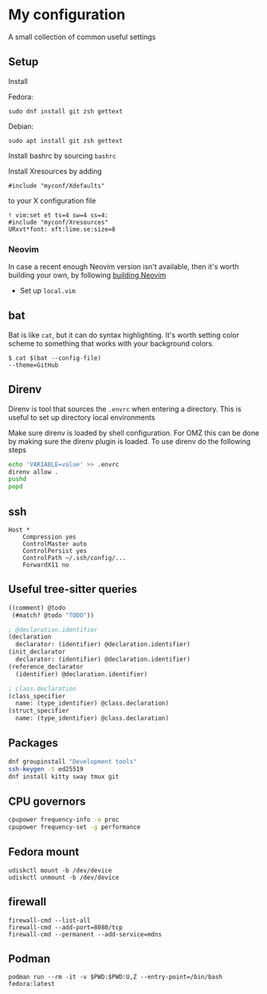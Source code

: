 # My configuration
A small collection of common useful settings

## Setup
Install

Fedora:
```
sudo dnf install git zsh gettext
```

Debian:
```
sudo apt install git zsh gettext
```


Install bashrc by sourcing `bashrc`

Install Xresources by adding
```
#include "myconf/Xdefaults"
```

to your X configuration file
```
! vim:set et ts=4 sw=4 ss=4:
#include "myconf/Xresources"
URxvt*font: xft:lime.se:size=8
```

### Neovim
In case a recent enough Neovim version isn't available, then it's worth
building your own, by following [building Neovim](docs/building-neovim.md)

- Set up `local.vim`

## bat
Bat is like `cat`, but it can do syntax highlighting. It's worth setting color scheme to 
something that works with your background colors.

```
$ cat $(bat --config-file)
--theme=GitHub
```

## Direnv
Direnv is tool that sources the `.envrc` when entering a directory. This is useful to set up
directory local environments

Make sure direnv is loaded by shell configuration. For OMZ this can be done by making sure the
direnv plugin is loaded. To use direnv do the following steps
```sh
echo 'VARIABLE=value' >> .envrc
direnv allow .
pushd
popd
```

## ssh
```
Host *
    Compression yes
    ControlMaster auto
    ControlPersist yes
    ControlPath ~/.ssh/config/...
    ForwardX11 no
```

## Useful tree-sitter queries
```scheme
((comment) @todo
 (#match? @todo "TODO"))

; @declaration.identifier
(declaration
  declarator: (identifier) @declaration.identifier)
(init_declarator
  declarator: (identifier) @declaration.identifier)
(reference_declarator 
  (identifier) @declaration.identifier)

; class.declaration
(class_specifier
  name: (type_identifier) @class.declaration)
(struct_specifier
  name: (type_identifier) @class.declaration)
```

## Packages
```sh
dnf groupinstall "Development tools"
ssh-keygen -t ed25519
dnf install kitty sway tmux git 
```

## CPU governors
```sh
cpupower frequency-info -o proc
cpupower frequency-set -g performance
```

## Fedora mount
```
udiskctl mount -b /dev/device
udiskctl unmount -b /dev/device
```

## firewall
```
firewall-cmd --list-all
firewall-cmd --add-port=8080/tcp
firewall-cmd --permanent --add-service=mdns
```

## Podman
```
podman run --rm -it -v $PWD:$PWD:U,Z --entry-point=/bin/bash fedora:latest
```

<!-- vim: set et ts=2 sw=2 ss=2 tw=100 : -->
